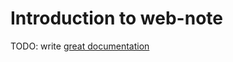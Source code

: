 # Introduction to web-note

TODO: write [great documentation](http://jacobian.org/writing/what-to-write/)
